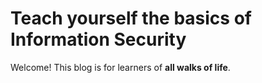 # Teach yourself the basics of Information Security
Welcome! This blog is for learners of **all walks of life**.
